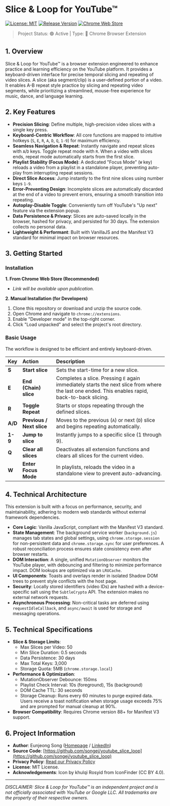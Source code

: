 # Slice & Loop for YouTube™

[![License: MIT](https://img.shields.io/badge/License-MIT-yellow.svg)](https://opensource.org/licenses/MIT) [![Release Version](https://img.shields.io/badge/version-v1.1.0-green.svg)](https://github.com/songej/youtube_slice_loop/releases) [![Chrome Web Store](https://img.shields.io/badge/Chrome%20Web%20Store-Coming%20Soon-blue.svg?logo=google-chrome&logoColor=white)](#)

> Project Status: 🟢 Active | Type: 🧩 Chrome Browser Extension

## 1. Overview

Slice & Loop for YouTube™ is a browser extension engineered to enhance practice and learning efficiency on the YouTube platform. It provides a keyboard-driven interface for precise temporal slicing and repeating of video slices. A slice (aka segment/clip) is a user-defined portion of a video. It enables A-B repeat style practice by slicing and repeating video segments, while prioritizing a streamlined, mouse-free experience for music, dance, and language learning.

## 2. Key Features

- **Precision Slicing**: Define multiple, high-precision video slices with a single key press.
- **Keyboard-Centric Workflow**: All core functions are mapped to intuitive hotkeys (`S`, `E`, `R`, `A`, `D`, `Q`, `1-9`) for maximum efficiency.
- **Seamless Navigation & Repeat**: Instantly navigate and repeat slices with `A`/`D` keys. Toggle repeat mode with `R`. When a video with slices ends, repeat mode automatically starts from the first slice.
- **Playlist Stability (Focus Mode)**: A dedicated "Focus Mode" (`W` key) reloads a video from a playlist in a standalone player, preventing auto-play from interrupting repeat sessions.
- **Direct Slice Access**: Jump instantly to the first nine slices using number keys `1-9`.
- **Error-Preventing Design**: Incomplete slices are automatically discarded at the end of a video to prevent errors, ensuring a smooth transition into repeating.
- **Autoplay-Disable Toggle**: Conveniently turn off YouTube's "Up next" feature via the extension popup.
- **Data Persistence & Privacy**: Slices are auto-saved locally in the browser, hashed for privacy, and persisted for 30 days. The extension collects no personal data.
- **Lightweight & Performant**: Built with VanillaJS and the Manifest V3 standard for minimal impact on browser resources.

## 3. Getting Started

### Installation

**1. From Chrome Web Store (Recommended)**
- *Link will be available upon publication.*

**2. Manual Installation (for Developers)**
1.  Clone this repository or download and unzip the source code.
2.  Open Chrome and navigate to `chrome://extensions`.
3.  Enable "Developer mode" in the top-right corner.
4.  Click "Load unpacked" and select the project's root directory.

### Basic Usage

The workflow is designed to be efficient and entirely keyboard-driven.

| Key   | Action                   | Description                                                                  |
| :---- | :----------------------- | :--------------------------------------------------------------------------- |
| **S** | **Start slice** | Sets the start-time for a new slice.                                     |
| **E** | **End (Chain) slice** | Completes a slice. Pressing `E` again immediately starts the next slice from where the last one ended. This enables rapid, back-to-back slicing. |
| **R** | **Toggle Repeat** | Starts or stops repeating through the defined slices.                    |
| **A/D** | **Previous / Next slice** | Moves to the previous (`A`) or next (`D`) slice and begins repeating automatically. |
| **1-9** | **Jump to slice** | Instantly jumps to a specific slice (1 through 9).                       |
| **Q** | **Clear all slices** | Deactivates all extension functions and clears all slices for the current video. |
| **W** | **Enter Focus Mode** | In playlists, reloads the video in a standalone view to prevent auto-advancing. |

## 4. Technical Architecture

This extension is built with a focus on performance, security, and maintainability, adhering to modern web standards without external framework dependencies.

- **Core Logic**: Vanilla JavaScript, compliant with the Manifest V3 standard.
- **State Management**: The background service worker (`background.js`) manages tab states and global settings, using `chrome.storage.session` for non-persistent data and `chrome.storage.sync` for user preferences. A robust reconciliation process ensures state consistency even after browser restarts.
- **DOM Interaction**: A single, unified `MutationObserver` monitors the YouTube player, with debouncing and filtering to minimize performance impact. DOM lookups are optimized via an `LRUCache`.
- **UI Components**: Toasts and overlays render in isolated Shadow DOM trees to prevent style conflicts with the host page.
- **Security**: Locally stored identifiers (video IDs) are hashed with a device-specific salt using the `SubtleCrypto` API. The extension makes no external network requests.
- **Asynchronous Processing**: Non-critical tasks are deferred using `requestIdleCallback`, and `async/await` is used for storage and messaging operations.

## 5. Technical Specifications

- **Slice & Storage Limits**:
  - Max Slices per Video: 50
  - Min Slice Duration: 0.5 seconds
  - Data Persistence: 30 days
  - Max Total Keys: 3,000
  - Storage Quota: 5MB (`chrome.storage.local`)
- **Performance & Optimization**:
  - MutationObserver Debounce: 150ms
  - Playlist Check Interval: 10s (foreground), 15s (background)
  - DOM Cache TTL: 30 seconds
  - Storage Cleanup: Runs every 60 minutes to purge expired data. Users receive a toast notification when storage usage exceeds 75% and are prompted for manual cleanup at 90%.
- **Browser Compatibility**: Requires Chrome version 88+ for Manifest V3 support.

## 6. Project Information

- **Author**: Eunjeong Song ([Homepage](https://songej.com) / [LinkedIn](https://www.linkedin.com/in/songej))
- **Source Code**: [https://github.com/songej/youtube_slice_loop](https://github.com/songej/youtube_slice_loop)
- **Privacy Policy**: [Read our Privacy Policy](PRIVACY_POLICY.md)
- **License**: MIT License.
- **Acknowledgements**: Icon by khulqi Rosyid from IconFinder (CC BY 4.0).

---

*DISCLAIMER: Slice & Loop for YouTube™ is an independent project and is not officially associated with YouTube or Google LLC. All trademarks are the property of their respective owners.*

